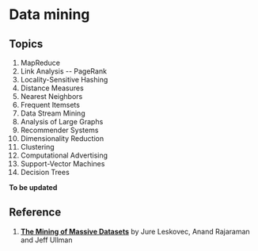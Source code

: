 Data mining
===========

Topics
-------------
1. MapReduce
2. Link Analysis -- PageRank
3. Locality-Sensitive Hashing
4. Distance Measures
5. Nearest Neighbors
6. Frequent Itemsets
7. Data Stream Mining
8. Analysis of Large Graphs
9. Recommender Systems
10. Dimensionality Reduction
11. Clustering
12. Computational Advertising
13. Support-Vector Machines
14. Decision Trees

 **To be updated**

Reference
----------------
1. **[The Mining of Massive Datasets](http://mmds.org/)** by Jure Leskovec, Anand Rajaraman and Jeff Ullman
